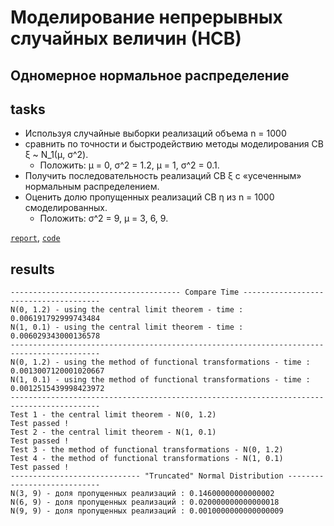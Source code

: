 
# Моделирование непрерывных случайных величин (НСВ)
## Одномерное нормальное распределение
## tasks
- Используя случайные выборки реализаций объема n = 1000
- сравнить по точности и быстродействию методы моделирования CB ξ ~ N_1(μ, σ^2). 
  - Положить: μ = 0, σ^2 = 1.2, μ = 1, σ^2 = 0.1. 
- Получить последовательность реализаций CB ξ c «усеченным» нормальным распределением. 
- Оценить долю пропущенных реализаций CB η из n = 1000 смоделированных.
  - Положить: σ^2 = 9, μ = 3, 6, 9.

[`report`](https://github.com/vetasavitskaya/famcs-simulation-and-statistical-modeling-labs/blob/main/lab-01-standard-normal_distribution/%D0%BC%D0%BE%D0%B4%D0%B5%D0%BB%D0%B8%D1%80%D0%BE%D0%B2%D0%B0%D0%BD%D0%B8%D0%B5_%D0%BD%D0%B5%D0%BF%D1%80%D0%B5%D1%80%D1%8B%D0%B2%D0%BD%D1%8B%D1%85_%D1%81%D0%BB%D1%83%D1%87%D0%B0%D0%B9%D0%BD%D1%8B%D1%85_%D0%B2%D0%B5%D0%BB%D0%B8%D1%87%D0%B8%D0%BD.pdf),
[`code`](https://github.com/vetasavitskaya/famcs-simulation-and-statistical-modeling-labs/blob/main/lab-01-standard-normal_distribution/lab-01-standard-normal_distribution.py)

## results
```
-------------------------------------- Compare Time --------------------------------------
N(0, 1.2) - using the central limit theorem - time : 0.006191792999743484
N(1, 0.1) - using the central limit theorem - time : 0.006029343000136578
------------------------------------------------------------------------------------------
N(0, 1.2) - using the method of functional transformations - time : 0.0013007120001020667
N(1, 0.1) - using the method of functional transformations - time : 0.0012515439998423972
------------------------------------------------------------------------------------------
Test 1 - the central limit theorem - N(0, 1.2)
Test passed !
Test 2 - the central limit theorem - N(1, 0.1)
Test passed !
Test 3 - the method of functional transformations - N(0, 1.2)
Test 4 - the method of functional transformations - N(1, 0.1)
Test passed !
----------------------------- "Truncated" Normal Distribution ----------------------------
N(3, 9) - доля пропущенных реализаций : 0.14600000000000002
N(6, 9) - доля пропущенных реализаций : 0.020000000000000018
N(9, 9) - доля пропущенных реализаций : 0.0010000000000000009
```
